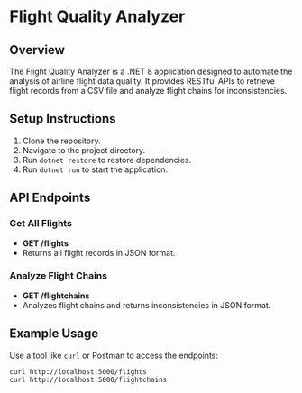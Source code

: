 # Flight Quality Analyzer

## Overview
The Flight Quality Analyzer is a .NET 8 application designed to automate the analysis of airline flight data quality. It provides RESTful APIs to retrieve flight records from a CSV file and analyze flight chains for inconsistencies.

## Setup Instructions
1. Clone the repository.
2. Navigate to the project directory.
3. Run `dotnet restore` to restore dependencies.
4. Run `dotnet run` to start the application.

## API Endpoints
### Get All Flights
- **GET /flights**
- Returns all flight records in JSON format.

### Analyze Flight Chains
- **GET /flightchains**
- Analyzes flight chains and returns inconsistencies in JSON format.

## Example Usage
Use a tool like `curl` or Postman to access the endpoints:
```bash
curl http://localhost:5000/flights
curl http://localhost:5000/flightchains
